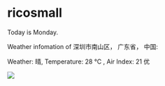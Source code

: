 # ricosmall

Today is Monday.

Weather infomation of 深圳市南山区， 广东省， 中国: 

Weather: 晴, Temperature: 28 ℃ , Air Index: 21 优

<img src="https://github-readme-stats.vercel.app/api?username=ricosmall&show_icons=true" />

